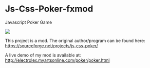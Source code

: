 # Js-Css-Poker-fxmod
Javascript Poker Game

<img src="https://i.imgur.com/dQhEsEC.png">

This project is a mod. The original author/program can be found here: https://sourceforge.net/projects/js-css-poker/

A live demo of my mod is available at: http://electrolex.myartsonline.com/poker/poker.html
